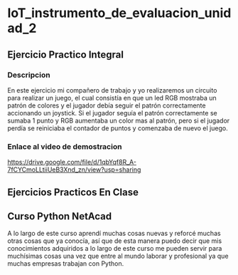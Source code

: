 # IoT_instrumento_de_evaluacion_unidad_2

## Ejercicio Practico Integral
### Descripcion
En este ejercicio mi compañero de trabajo y yo realizaremos un circuito para realizar un juego, el cual consistía en que un led RGB mostraba un patrón de colores y el jugador debía seguir el patrón correctamente accionando un joystick.
Si el jugador seguía el patrón correctamente se sumaba 1 punto y RGB aumentaba un color mas al patrón, pero si el jugador perdía se reiniciaba el contador de puntos y comenzaba de nuevo el juego.
### Enlace al video de demostracion
https://drive.google.com/file/d/1qbYqf8R_A-7fCYCmoLLtiiUeB3Xnd_zn/view?usp=sharing

## Ejercicios Practicos En Clase



## Curso Python NetAcad
A lo largo de este curso aprendí muchas cosas nuevas y reforcé muchas otras cosas que ya conocía, así que de esta manera puedo decir que mis conocimientos adquiridos a lo largo de este curso me pueden servir para muchísimas cosas una vez que entre al mundo laborar y profesional ya que muchas empresas trabajan con Python. 
